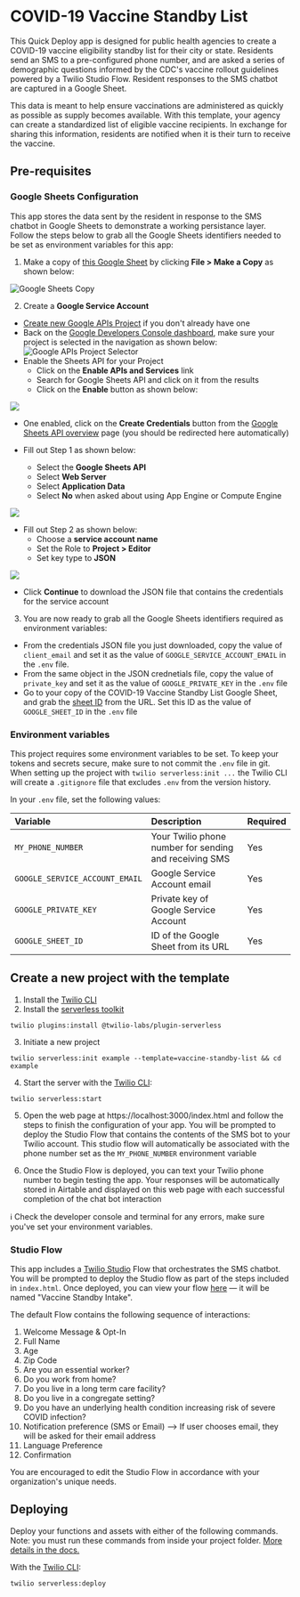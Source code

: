 # COVID-19 Vaccine Standby List

This Quick Deploy app is designed for public health agencies to create a COVID-19 vaccine eligibility standby list for their city or state. Residents send an SMS to a pre-configured phone number, and are asked a series of demographic questions informed by the CDC's vaccine rollout guidelines powered by a Twilio Studio Flow. Resident responses to the SMS chatbot are captured in a Google Sheet. 

This data is meant to help ensure vaccinations are administered as quickly as possible as supply becomes available. With this template, your agency can create a standardized list of eligible vaccine recipients. In exchange for sharing this information, residents are notified when it is their turn to receive the vaccine.

## Pre-requisites

### Google Sheets Configuration
This app stores the data sent by the resident in response to the SMS chatbot in Google Sheets to demonstrate a working persistance layer. Follow the steps below to grab all the Google Sheets identifiers needed to be set as environment variables for this app:

1. Make a copy of <a href="https://docs.google.com/spreadsheets/d/1gTTPEe2eWuDr5aOzEP1DEK2tlrC4XUyoM5AEDrgYhoA/edit#gid=0" target="_blank">this Google Sheet</a> by clicking **File > Make a Copy** as shown below:

![Google Sheets Copy](https://twilio-cms-prod.s3.amazonaws.com/images/gsheets-make-a-copy.original.png)

2. Create a **Google Service Account**
-  <a href="https://console.developers.google.com/projectcreate" target="_blank">Create new Google APIs Project</a> if you don't already have one
- Back on the <a href="" target="_blank">Google Developers Console dashboard</a>, make sure your project is selected in the navigation as shown below:
![Google APIs Project Selector](https://twilio-cms-prod.s3.amazonaws.com/images/google-apis-project-selector.original.png)
- Enable the Sheets API for your Project
  - Click on the **Enable APIs and Services** link
  - Search for Google Sheets API and click on it from the results
  - Click on the **Enable** button as shown below:

![](https://twilio-cms-prod.s3.amazonaws.com/images/google-sheets-api-enable.original.png)

- One enabled, click on the **Create Credentials** button from the <a href="https://console.developers.google.com/apis/api/sheets.googleapis.com/overview" target="_blank">Google Sheets API overview</a> page (you should be redirected here automatically)

- Fill out Step 1 as shown below:
  - Select the **Google Sheets API**
  - Select **Web Server**
  - Select **Application Data**
  - Select **No** when asked about using App Engine or Compute Engine
  
![](https://twilio-cms-prod.s3.amazonaws.com/images/google-sheets-api-credentials-1.original.png)

- Fill out Step 2 as shown below:
  - Choose a **service account name**
  - Set the Role to **Project > Editor**
  - Set key type to **JSON**

![](https://twilio-cms-prod.s3.amazonaws.com/images/google-sheets-credentials-2.original.png)

- Click **Continue** to download the JSON file that contains the credentials for the service account

3. You are now ready to grab all the Google Sheets identifiers required as environment variables:

- From the credentials JSON file you just downloaded, copy the value of `client_email` and set it as the value of `GOOGLE_SERVICE_ACCOUNT_EMAIL` in the `.env` file.
- From the same object in the JSON crednetials file, copy the value of `private_key` and set it as the value of `GOOGLE_PRIVATE_KEY` in the `.env` file
- Go to your copy of the COVID-19 Vaccine Standby List Google Sheet, and grab the <a href="https://developers.google.com/sheets/api/guides/concepts#spreadsheet_id" target="_blank">sheet ID</a> from the URL. Set this ID as the value of `GOOGLE_SHEET_ID` in the `.env` file

### Environment variables

This project requires some environment variables to be set. To keep your tokens and secrets secure, make sure to not commit the `.env` file in git. When setting up the project with `twilio serverless:init ...` the Twilio CLI will create a `.gitignore` file that excludes `.env` from the version history.

In your `.env` file, set the following values:

| Variable                       | Description | Required |
| :--------------------          | :----------------------------------------------------- | :-- |
| `MY_PHONE_NUMBER`              | Your Twilio phone number for sending and receiving SMS | Yes |
| `GOOGLE_SERVICE_ACCOUNT_EMAIL` | Google Service Account email                           | Yes |
| `GOOGLE_PRIVATE_KEY`           |  Private key of Google Service Account                 | Yes |
| `GOOGLE_SHEET_ID`              | ID of the Google Sheet from its URL                    | Yes |

## Create a new project with the template

1. Install the [Twilio CLI](https://www.twilio.com/docs/twilio-cli/quickstart#install-twilio-cli)
2. Install the [serverless toolkit](https://www.twilio.com/docs/labs/serverless-toolkit/getting-started)

```shell
twilio plugins:install @twilio-labs/plugin-serverless
```

3. Initiate a new project

```
twilio serverless:init example --template=vaccine-standby-list && cd example
```

4. Start the server with the [Twilio CLI](https://www.twilio.com/docs/twilio-cli/quickstart):

```
twilio serverless:start
```

5. Open the web page at https://localhost:3000/index.html and follow the steps to finish the configuration of your app. You will be prompted to deploy the Studio Flow that contains the contents of the SMS bot to your Twilio account. This studio flow will automatically be associated with the phone number set as the `MY_PHONE_NUMBER` environment variable

6. Once the Studio Flow is deployed, you can text your Twilio phone number to begin testing the app. Your responses will be automatically stored in Airtable and displayed on this web page with each successful completion of the chat bot interaction

ℹ️ Check the developer console and terminal for any errors, make sure you've set your environment variables.

### Studio Flow
This app includes a [Twilio Studio](https://www.twilio.com/studio) Flow that orchestrates the SMS chatbot. You will be prompted to deploy the Studio flow as part of the steps included in `index.html`. Once deployed, you can view your flow [here](https://www.twilio.com/console/studio/dashboard) — it will be named "Vaccine Standby Intake".

The default Flow contains the following sequence of interactions:
1. Welcome Message & Opt-In
2. Full Name
3. Age
4. Zip Code
5. Are you an essential worker?
6. Do you work from home?
7. Do you live in a long term care facility?
8. Do you live in a congregate setting?
9. Do you have an underlying health condition increasing risk of severe COVID infection?
10. Notification preference (SMS or Email)
  --> If user chooses email, they will be asked for their email address
11. Language Preference
12. Confirmation

You are encouraged to edit the Studio Flow in accordance with your organization's unique needs.

## Deploying

Deploy your functions and assets with either of the following commands. Note: you must run these commands from inside your project folder. [More details in the docs.](https://www.twilio.com/docs/labs/serverless-toolkit)

With the [Twilio CLI](https://www.twilio.com/docs/twilio-cli/quickstart):

```
twilio serverless:deploy
```
